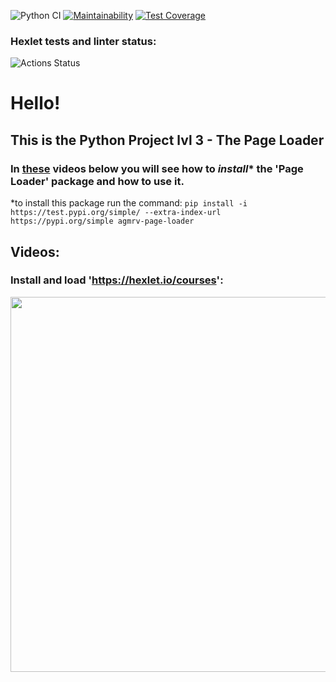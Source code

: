 ![Python CI](https://github.com/agmrv/python-project-lvl3/workflows/Python%20CI/badge.svg)
[![Maintainability](https://api.codeclimate.com/v1/badges/7fecb14aab2a99db51e0/maintainability)](https://codeclimate.com/github/agmrv/python-project-lvl3/maintainability)
[![Test Coverage](https://api.codeclimate.com/v1/badges/7fecb14aab2a99db51e0/test_coverage)](https://codeclimate.com/github/agmrv/python-project-lvl3/test_coverage)

### Hexlet tests and linter status:
![Actions Status](/workflows/hexlet-check/badge.svg)

# Hello!

## This is the Python Project lvl 3 - The Page Loader

### In [these](#videos) videos below you will see how to *install** the 'Page Loader' package and how to use it.
*to install this package run the command:
`pip install -i https://test.pypi.org/simple/ --extra-index-url https://pypi.org/simple agmrv-page-loader`

## Videos:
### Install and load 'https://hexlet.io/courses':
<a href="https://asciinema.org/a/yduBwsZcHuon1t20dKRbwZfg9" target="_blank"><img src="https://asciinema.org/a/yduBwsZcHuon1t20dKRbwZfg9.svg" width="600" ></a>